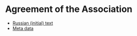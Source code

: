 Agreement of the Association
============================

- [Russian (initial) text](Agreement.ru.md)
- [Meta data](Meta.md)
